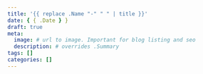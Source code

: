 ```yaml
---
title: '{{ replace .Name "-" " " | title }}'
date: { { .Date } }
draft: true
meta:
  image: # url to image. Important for blog listing and seo
  description: # overrides .Summary
tags: []
categories: []
---
```


<!--  Start Typing... -->

